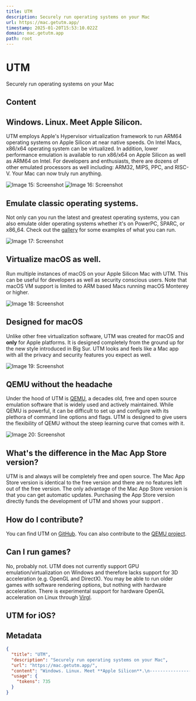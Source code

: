 ```yaml
---
title: UTM
description: Securely run operating systems on your Mac
url: https://mac.getutm.app/
timestamp: 2025-01-20T15:53:10.022Z
domain: mac.getutm.app
path: root
---
```


# UTM


Securely run operating systems on your Mac


## Content

Windows. Linux. Meet **Apple Silicon**.
---------------------------------------

UTM employs Apple's Hypervisor virtualization framework to run ARM64 operating systems on Apple Silicon at near native speeds. On Intel Macs, x86/x64 operating system can be virtualized. In addition, lower performance emulation is available to run x86/x64 on Apple Silicon as well as ARM64 on Intel. For developers and enthusiasts, there are dozens of other emulated processors as well including: ARM32, MIPS, PPC, and RISC-V. Your Mac can now truly run anything.

![Image 15: Screenshot](https://mac.getutm.app/images/windows.png) ![Image 16: Screenshot](https://mac.getutm.app/images/ubuntu.png)

**Emulate** classic operating systems.
--------------------------------------

Not only can you run the latest and greatest operating systems, you can also emulate older operating systems whether it's on PowerPC, SPARC, or x86\_64. Check out the [gallery](https://mac.getutm.app/gallery/) for some examples of what you can run.

![Image 17: Screenshot](https://mac.getutm.app/images/macos9.png)

**Virtualize** macOS as well.
-----------------------------

Run multiple instances of macOS on your Apple Silicon Mac with UTM. This can be useful for developers as well as security conscious users. Note that macOS VM support is limited to ARM based Macs running macOS Monterey or higher.

![Image 18: Screenshot](https://mac.getutm.app/images/macos.png)

Designed for **macOS**
----------------------

Unlike other free virtualization software, UTM was created for macOS and **only** for Apple platforms. It is designed completely from the ground up for the new style introduced in Big Sur. UTM looks and feels like a Mac app with all the privacy and security features you expect as well.

![Image 19: Screenshot](https://mac.getutm.app/images/interface.png)

**QEMU** without the headache
-----------------------------

Under the hood of UTM is [QEMU](https://www.qemu.org/), a decades old, free and open source emulation software that is widely used and actively maintained. While QEMU is powerful, it can be difficult to set up and configure with its plethora of command line options and flags. UTM is designed to give users the flexibility of QEMU without the steep learning curve that comes with it.

![Image 20: Screenshot](https://mac.getutm.app/images/configuration.png)

What's the difference in the Mac App Store version?
---------------------------------------------------

UTM is and always will be completely free and open source. The Mac App Store version is identical to the free version and there are no features left out of the free version. The only advantage of the Mac App Store version is that you can get automatic updates. Purchasing the App Store version directly funds the development of UTM and shows your support .

How do I contribute?
--------------------

You can find UTM on [GitHub](https://github.com/utmapp/UTM). You can also contribute to the [QEMU project](https://www.qemu.org/contribute/).

Can I run games?
----------------

No, probably not. UTM does not currently support GPU emulation/virtualization on Windows and therefore lacks support for 3D acceleration (e.g. OpenGL and DirectX). You may be able to run older games with software rendering options, but nothing with hardware acceleration. There is experimental support for hardware OpenGL acceleration on Linux through [Virgl](https://virgil3d.github.io/).

UTM for **iOS**?
----------------

## Metadata

```json
{
  "title": "UTM",
  "description": "Securely run operating systems on your Mac",
  "url": "https://mac.getutm.app/",
  "content": "Windows. Linux. Meet **Apple Silicon**.\n---------------------------------------\n\nUTM employs Apple's Hypervisor virtualization framework to run ARM64 operating systems on Apple Silicon at near native speeds. On Intel Macs, x86/x64 operating system can be virtualized. In addition, lower performance emulation is available to run x86/x64 on Apple Silicon as well as ARM64 on Intel. For developers and enthusiasts, there are dozens of other emulated processors as well including: ARM32, MIPS, PPC, and RISC-V. Your Mac can now truly run anything.\n\n![Image 15: Screenshot](https://mac.getutm.app/images/windows.png) ![Image 16: Screenshot](https://mac.getutm.app/images/ubuntu.png)\n\n**Emulate** classic operating systems.\n--------------------------------------\n\nNot only can you run the latest and greatest operating systems, you can also emulate older operating systems whether it's on PowerPC, SPARC, or x86\\_64. Check out the [gallery](https://mac.getutm.app/gallery/) for some examples of what you can run.\n\n![Image 17: Screenshot](https://mac.getutm.app/images/macos9.png)\n\n**Virtualize** macOS as well.\n-----------------------------\n\nRun multiple instances of macOS on your Apple Silicon Mac with UTM. This can be useful for developers as well as security conscious users. Note that macOS VM support is limited to ARM based Macs running macOS Monterey or higher.\n\n![Image 18: Screenshot](https://mac.getutm.app/images/macos.png)\n\nDesigned for **macOS**\n----------------------\n\nUnlike other free virtualization software, UTM was created for macOS and **only** for Apple platforms. It is designed completely from the ground up for the new style introduced in Big Sur. UTM looks and feels like a Mac app with all the privacy and security features you expect as well.\n\n![Image 19: Screenshot](https://mac.getutm.app/images/interface.png)\n\n**QEMU** without the headache\n-----------------------------\n\nUnder the hood of UTM is [QEMU](https://www.qemu.org/), a decades old, free and open source emulation software that is widely used and actively maintained. While QEMU is powerful, it can be difficult to set up and configure with its plethora of command line options and flags. UTM is designed to give users the flexibility of QEMU without the steep learning curve that comes with it.\n\n![Image 20: Screenshot](https://mac.getutm.app/images/configuration.png)\n\nWhat's the difference in the Mac App Store version?\n---------------------------------------------------\n\nUTM is and always will be completely free and open source. The Mac App Store version is identical to the free version and there are no features left out of the free version. The only advantage of the Mac App Store version is that you can get automatic updates. Purchasing the App Store version directly funds the development of UTM and shows your support .\n\nHow do I contribute?\n--------------------\n\nYou can find UTM on [GitHub](https://github.com/utmapp/UTM). You can also contribute to the [QEMU project](https://www.qemu.org/contribute/).\n\nCan I run games?\n----------------\n\nNo, probably not. UTM does not currently support GPU emulation/virtualization on Windows and therefore lacks support for 3D acceleration (e.g. OpenGL and DirectX). You may be able to run older games with software rendering options, but nothing with hardware acceleration. There is experimental support for hardware OpenGL acceleration on Linux through [Virgl](https://virgil3d.github.io/).\n\nUTM for **iOS**?\n----------------",
  "usage": {
    "tokens": 735
  }
}
```
